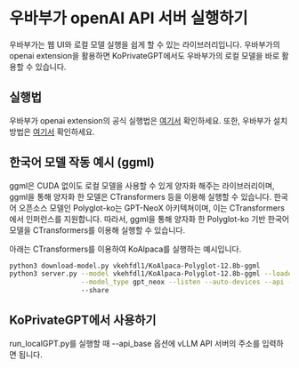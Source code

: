 # 우바부가 openAI API 서버 실행하기

우바부가는 웹 UI와 로컬 모델 실행을 쉽게 할 수 있는 라이브러리입니다.
우바부가의 openai extension을 활용하면 KoPrivateGPT에서도 우바부가의 로컬 모델을 바로 활용할 수 있습니다.

## 실행법

우바부가 openai extension의 공식 실행법은 [여기서](https://github.com/oobabooga/text-generation-webui/tree/main/extensions/openai)
확인하세요.
또한, 우바부가 설치 방법은 [여기서](https://github.com/oobabooga/text-generation-webui) 확인하세요.

## 한국어 모델 작동 예시 (ggml)

ggml은 CUDA 없이도 로컬 모델을 사용할 수 있게 양자화 해주는 라이브러리이며, ggml을 통해 양자화 한 모델은 CTransformers 등을 이용해 실행할 수 있습니다.
한국어 오픈소스 모델인 Polyglot-ko는 GPT-NeoX 아키텍쳐이며, 이는 CTransformers에서 인퍼런스를 지원합니다.
따라서, ggml을 통해 양자화 한 Polyglot-ko 기반 한국어 모델을 CTransformers를 이용해 실행할 수 있습니다.

아래는 CTransformers를 이용하여 KoAlpaca를 실행하는 예시입니다.

```bash
python3 download-model.py vkehfdl1/KoAlpaca-Polyglot-12.8b-ggml
python3 server.py --model vkehfdl1/KoAlpaca-Polyglot-12.8b-ggml --loader ctransformers \
                  --model_type gpt_neox --listen --auto-devices --api --extensions openai \ 
                  --share
```

## KoPrivateGPT에서 사용하기

run_localGPT.py를 실행할 때 --api_base 옵션에 vLLM API 서버의 주소를 입력하면 됩니다.
